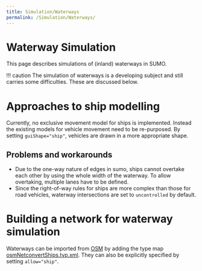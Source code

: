 ```yaml
---
title: Simulation/Waterways
permalink: /Simulation/Waterways/
---
```


# Waterway Simulation

This page describes simulations of (inland) waterways in SUMO.

!!! caution
    The simulation of waterways is a developing subject and still carries some difficulties. These are discussed below.

# Approaches to ship modelling

Currently, no exclusive movement model for ships is implemented. Instead
the existing models for vehicle movement need to be re-purposed. By
setting `guiShape="ship"`, vehicles are drawn in a more appropriate shape.

## Problems and workarounds

- Due to the one-way nature of edges in sumo, ships cannot overtake
  each other by using the whole width of the waterway. To allow
  overtaking, multiple lanes have to be defined.
- Since the right-of-way rules for ships are more complex than those
  for road vehicles, waterway intersections are set to `uncontrolled` by default.

# Building a network for waterway simulation

Waterways can be imported from
[OSM](../Networks/Import/OpenStreetMap.md) by adding the type map
[osmNetconvertShips.typ.xml](http://sumo.dlr.de/trac.wsgi/browser/trunk/sumo/data/typemap/osmNetconvertShips.typ.xml).
They can also be explicitly specified by setting `allow="ship"`.